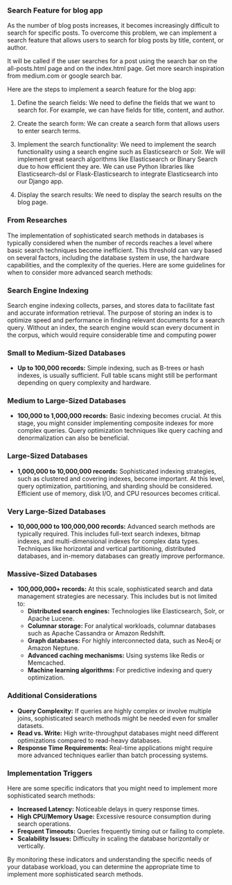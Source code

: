 ### Search Feature for blog app
As the number of blog posts increases, it becomes increasingly difficult to search for specific posts. To overcome this problem, we can implement a search feature that allows users to search for blog posts by title, content, or author. 

It will be called if the user searches for a post using the search bar on the all-posts.html page
and on the index.html page. Get more search inspiration from medium.com or google search bar.

Here are the steps to implement a search feature for the blog app:

1. Define the search fields: We need to define the fields that we want to search for. For example, we can have fields for title, content, and author.

2. Create the search form: We can create a search form that allows users to enter search terms.

3. Implement the search functionality: We need to implement the search functionality using a search engine such as Elasticsearch or Solr. We will implement great search algorithms like Elasticsearch or Binary Search due to how efficient they are. We can use Python libraries like Elasticsearch-dsl or Flask-Elasticsearch to integrate Elasticsearch into our Django app.

4. Display the search results: We need to display the search results on the blog page.

### From Researches
The implementation of sophisticated search methods in databases is typically considered when the number of records reaches a level where basic search techniques become inefficient. This threshold can vary based on several factors, including the database system in use, the hardware capabilities, and the complexity of the queries. Here are some guidelines for when to consider more advanced search methods:

### Search Engine Indexing
Search engine indexing collects, parses, and stores data to facilitate fast and accurate information retrieval. The purpose of storing an index is to optimize speed and performance in finding relevant documents for a search query. Without an index, the search engine would scan every document in the corpus, which would require considerable time and computing power

### Small to Medium-Sized Databases
- **Up to 100,000 records:** Simple indexing, such as B-trees or hash indexes, is usually sufficient. Full table scans might still be performant depending on query complexity and hardware.
  
### Medium to Large-Sized Databases
- **100,000 to 1,000,000 records:** Basic indexing becomes crucial. At this stage, you might consider implementing composite indexes for more complex queries. Query optimization techniques like query caching and denormalization can also be beneficial.

### Large-Sized Databases
- **1,000,000 to 10,000,000 records:** Sophisticated indexing strategies, such as clustered and covering indexes, become important. At this level, query optimization, partitioning, and sharding should be considered. Efficient use of memory, disk I/O, and CPU resources becomes critical.

### Very Large-Sized Databases
- **10,000,000 to 100,000,000 records:** Advanced search methods are typically required. This includes full-text search indexes, bitmap indexes, and multi-dimensional indexes for complex data types. Techniques like horizontal and vertical partitioning, distributed databases, and in-memory databases can greatly improve performance.

### Massive-Sized Databases
- **100,000,000+ records:** At this scale, sophisticated search and data management strategies are necessary. This includes but is not limited to:
  - **Distributed search engines:** Technologies like Elasticsearch, Solr, or Apache Lucene.
  - **Columnar storage:** For analytical workloads, columnar databases such as Apache Cassandra or Amazon Redshift.
  - **Graph databases:** For highly interconnected data, such as Neo4j or Amazon Neptune.
  - **Advanced caching mechanisms:** Using systems like Redis or Memcached.
  - **Machine learning algorithms:** For predictive indexing and query optimization.

### Additional Considerations
- **Query Complexity:** If queries are highly complex or involve multiple joins, sophisticated search methods might be needed even for smaller datasets.
- **Read vs. Write:** High write-throughput databases might need different optimizations compared to read-heavy databases.
- **Response Time Requirements:** Real-time applications might require more advanced techniques earlier than batch processing systems.

### Implementation Triggers
Here are some specific indicators that you might need to implement more sophisticated search methods:
- **Increased Latency:** Noticeable delays in query response times.
- **High CPU/Memory Usage:** Excessive resource consumption during search operations.
- **Frequent Timeouts:** Queries frequently timing out or failing to complete.
- **Scalability Issues:** Difficulty in scaling the database horizontally or vertically.

By monitoring these indicators and understanding the specific needs of your database workload, you can determine the appropriate time to implement more sophisticated search methods.
